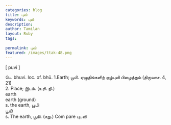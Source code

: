 ```yaml
---
categories: blog
title: புவி
keywords: புவி
description: 
author: Tamilan
layout: Ruby
tags: 
 
permalink: புவி
featured: /images/ttak-48.png
---
```

  
[ puvi ]  
  
பெ. bhuvi. loc. of. bhū. 1.Earth; பூமி. ஏழுதிங்களிற் றாழ்புவி பிழைத்தும் (திருவாச. 4, 21)  
2. Place; இடம். (உரி. நி.)  
earth  
earth (ground)  
s. the earth, பூமி  
பூமி  
s. The earth, பூமி. (சது.) Com pare புடவி